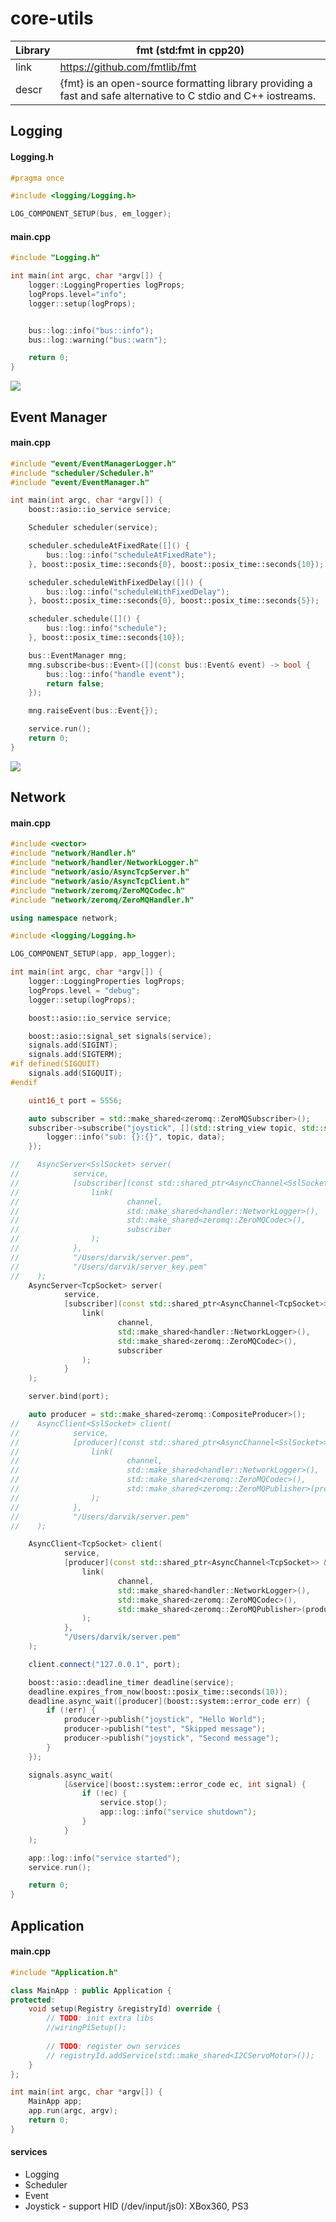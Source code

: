# core-utils

| Library | fmt (std:fmt in cpp20)                                                                                         |
|---------|----------------------------------------------------------------------------------------------------------------|
| link    | https://github.com/fmtlib/fmt                                                                                  |
| descr   | {fmt} is an open-source formatting library providing a fast and safe alternative to C stdio and C++ iostreams. |

## Logging

#### Logging.h

```cpp
#pragma once

#include <logging/Logging.h>

LOG_COMPONENT_SETUP(bus, em_logger);
```

#### main.cpp

```cpp
#include "Logging.h"

int main(int argc, char *argv[]) {
    logger::LoggingProperties logProps;
    logProps.level="info";
    logger::setup(logProps);


    bus::log::info("bus::info");
    bus::log::warning("bus::warn");

    return 0;
}
```

![](https://raw.githubusercontent.com/darvik80/core-utils/master/images/logging.png)

## Event Manager

#### main.cpp

```cpp
#include "event/EventManagerLogger.h"
#include "scheduler/Scheduler.h"
#include "event/EventManager.h"

int main(int argc, char *argv[]) {
    boost::asio::io_service service;

    Scheduler scheduler(service);

    scheduler.scheduleAtFixedRate([]() {
        bus::log::info("scheduleAtFixedRate");
    }, boost::posix_time::seconds{0}, boost::posix_time::seconds{10});

    scheduler.scheduleWithFixedDelay([]() {
        bus::log::info("scheduleWithFixedDelay");
    }, boost::posix_time::seconds{0}, boost::posix_time::seconds{5});

    scheduler.schedule([]() {
        bus::log::info("schedule");
    }, boost::posix_time::seconds{10});

    bus::EventManager mng;
    mng.subscribe<bus::Event>([](const bus::Event& event) -> bool {
        bus::log::info("handle event");
        return false;
    });

    mng.raiseEvent(bus::Event{});

    service.run();
    return 0;
}
```

![](https://raw.githubusercontent.com/darvik80/core-utils/master/images/event-manager.png)

## Network

#### main.cpp

```cpp
#include <vector>
#include "network/Handler.h"
#include "network/handler/NetworkLogger.h"
#include "network/asio/AsyncTcpServer.h"
#include "network/asio/AsyncTcpClient.h"
#include "network/zeromq/ZeroMQCodec.h"
#include "network/zeromq/ZeroMQHandler.h"

using namespace network;

#include <logging/Logging.h>

LOG_COMPONENT_SETUP(app, app_logger);

int main(int argc, char *argv[]) {
    logger::LoggingProperties logProps;
    logProps.level = "debug";
    logger::setup(logProps);

    boost::asio::io_service service;

    boost::asio::signal_set signals(service);
    signals.add(SIGINT);
    signals.add(SIGTERM);
#if defined(SIGQUIT)
    signals.add(SIGQUIT);
#endif

    uint16_t port = 5556;

    auto subscriber = std::make_shared<zeromq::ZeroMQSubscriber>();
    subscriber->subscribe("joystick", [](std::string_view topic, std::string_view data) {
        logger::info("sub: {}:{}", topic, data);
    });

//    AsyncServer<SslSocket> server(
//            service,
//            [subscriber](const std::shared_ptr<AsyncChannel<SslSocket>> &channel) {
//                link(
//                        channel,
//                        std::make_shared<handler::NetworkLogger>(),
//                        std::make_shared<zeromq::ZeroMQCodec>(),
//                        subscriber
//                );
//            },
//            "/Users/darvik/server.pem",
//            "/Users/darvik/server_key.pem"
//    );
    AsyncServer<TcpSocket> server(
            service,
            [subscriber](const std::shared_ptr<AsyncChannel<TcpSocket>> &channel) {
                link(
                        channel,
                        std::make_shared<handler::NetworkLogger>(),
                        std::make_shared<zeromq::ZeroMQCodec>(),
                        subscriber
                );
            }
    );

    server.bind(port);

    auto producer = std::make_shared<zeromq::CompositeProducer>();
//    AsyncClient<SslSocket> client(
//            service,
//            [producer](const std::shared_ptr<AsyncChannel<SslSocket>> &channel) {
//                link(
//                        channel,
//                        std::make_shared<handler::NetworkLogger>(),
//                        std::make_shared<zeromq::ZeroMQCodec>(),
//                        std::make_shared<zeromq::ZeroMQPublisher>(producer)
//                );
//            },
//            "/Users/darvik/server.pem"
//    );

    AsyncClient<TcpSocket> client(
            service,
            [producer](const std::shared_ptr<AsyncChannel<TcpSocket>> &channel) {
                link(
                        channel,
                        std::make_shared<handler::NetworkLogger>(),
                        std::make_shared<zeromq::ZeroMQCodec>(),
                        std::make_shared<zeromq::ZeroMQPublisher>(producer)
                );
            },
            "/Users/darvik/server.pem"
    );

    client.connect("127.0.0.1", port);

    boost::asio::deadline_timer deadline(service);
    deadline.expires_from_now(boost::posix_time::seconds(10));
    deadline.async_wait([producer](boost::system::error_code err) {
        if (!err) {
            producer->publish("joystick", "Hello World");
            producer->publish("test", "Skipped message");
            producer->publish("joystick", "Second message");
        }
    });

    signals.async_wait(
            [&service](boost::system::error_code ec, int signal) {
                if (!ec) {
                    service.stop();
                    app::log::info("service shutdown");
                }
            }
    );

    app::log::info("service started");
    service.run();

    return 0;
}
```

## Application

#### main.cpp

```cpp
#include "Application.h"

class MainApp : public Application {
protected:
    void setup(Registry &registryId) override {
        // TODO: init extra libs
        //wiringPiSetup();
        
        // TODO: register own services
        // registryId.addService(std::make_shared<I2CServoMotor>());
    }
};

int main(int argc, char *argv[]) {
    MainApp app;
    app.run(argc, argv);
    return 0;
}

```

#### services

* Logging
* Scheduler
* Event
* Joystick - support HID (/dev/input/js0): XBox360, PS3
